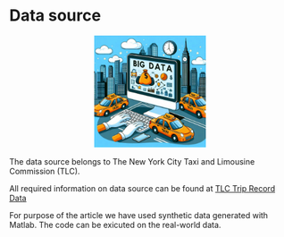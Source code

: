# Data source


<div id="header" align="center">
  <img src="https://github.com/delnouty/On-Taxi-Demand/blob/main/Data%20Source/taxiBigData.jfif"/ width="200">
</div>

The data source belongs to The New York City Taxi and Limousine Commission (TLC).

All required information on data source can be found at [TLC Trip Record Data](https://www.nyc.gov/site/tlc/about/tlc-trip-record-data.page)

For purpose of the article we have used synthetic data generated with Matlab. The code can be exicuted on the real-world data.
